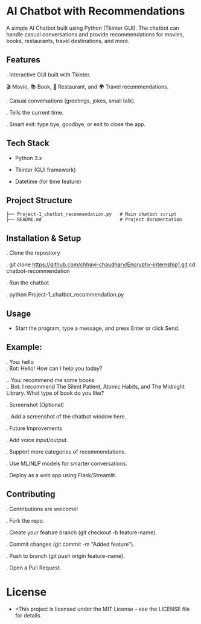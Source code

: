 
# AI Chatbot with Recommendations

A simple AI Chatbot built using Python (Tkinter GUI). The chatbot can handle casual conversations and provide recommendations for movies, books, restaurants, travel destinations, and more.

 ## Features

. Interactive GUI built with Tkinter.

🎬 Movie, 📚 Book, 🍴 Restaurant, and 🌍 Travel recommendations.

. Casual conversations (greetings, jokes, small talk).

. Tells the current time.

. Smart exit: type bye, goodbye, or exit to close the app.

## Tech Stack

- Python 3.x

- Tkinter (GUI framework)

- Datetime (for time feature)

## Project Structure
```
├── Project-1_chatbot_recommendation.py   # Main chatbot script
├── README.md                             # Project documentation
```

 ## Installation & Setup

. Clone the repository

. git clone https://github.com/chhavi-chaudhary/Encryptix-internship1.git
cd chatbot-recommendation

. Run the chatbot

. python Project-1_chatbot_recommendation.py

 ## Usage

- Start the program, type a message, and press Enter or click Send.

## Example:

. You: hello  
. Bot: Hello! How can I help you today?  

.. You: recommend me some books  
.. Bot: I recommend The Silent Patient, Atomic Habits, and The Midnight Library. What type of book do you like?  

 . Screenshot (Optional)

.. Add a screenshot of the chatbot window here.

. Future Improvements

. Add voice input/output.

. Support more categories of recommendations.

.  Use ML/NLP models for smarter conversations.

. Deploy as a web app using Flask/Streamlit.

## Contributing

. Contributions are welcome!

. Fork the repo.

. Create your feature branch (git checkout -b feature-name).

. Commit changes (git commit -m "Added feature").

. Push to branch (git push origin feature-name).

. Open a Pull Request.

# License

- +This project is licensed under the MIT License – see the LICENSE
 file for details.
